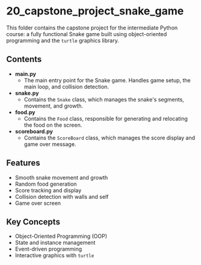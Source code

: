 # 20_capstone_project_snake_game

This folder contains the capstone project for the intermediate Python course: a fully functional Snake game built using object-oriented programming and the `turtle` graphics library.

## Contents

- **main.py**
  - The main entry point for the Snake game. Handles game setup, the main loop, and collision detection.
- **snake.py**
  - Contains the `Snake` class, which manages the snake's segments, movement, and growth.
- **food.py**
  - Contains the `Food` class, responsible for generating and relocating the food on the screen.
- **scoreboard.py**
  - Contains the `ScoreBoard` class, which manages the score display and game over message.

## Features
- Smooth snake movement and growth
- Random food generation
- Score tracking and display
- Collision detection with walls and self
- Game over screen

## Key Concepts
- Object-Oriented Programming (OOP)
- State and instance management
- Event-driven programming
- Interactive graphics with `turtle`



